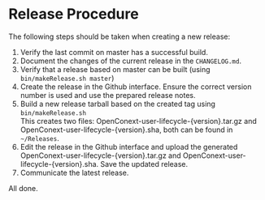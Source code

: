 # Release Procedure

The following steps should be taken when creating a new release:

1. Verify the last commit on master has a successful build.
1. Document the changes of the current release in the `CHANGELOG.md`.
1. Verify that a release based on master can be built (using `bin/makeRelease.sh master`)
1. Create the release in the Github interface. Ensure the correct version number is used and use the prepared release
   notes.
1. Build a new release tarball based on the created tag using `bin/makeRelease.sh`  
   This creates two files: OpenConext-user-lifecycle-{version}.tar.gz and OpenConext-user-lifecycle-{version}.sha, both can be
   found in `~/Releases`.
1. Edit the release in the Github interface and upload the generated OpenConext-user-lifecycle-{version}.tar.gz and
   OpenConext-user-lifecycle-{version}.sha. Save the updated release.
1. Communicate the latest release.

All done.

